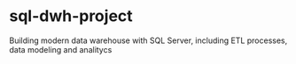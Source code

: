 # sql-dwh-project
Building modern data warehouse with SQL Server, including ETL processes, data modeling and analitycs
